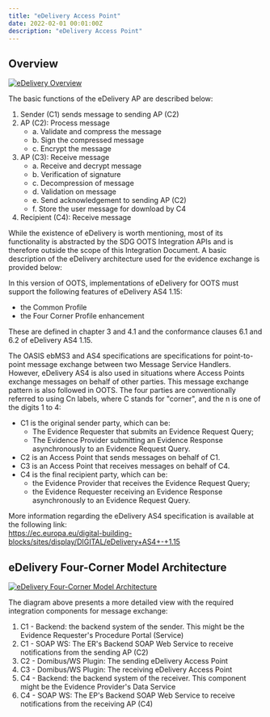 ```yaml
---
title: "eDelivery Access Point"
date: 2022-02-01 00:01:00Z
description: "eDelivery Access Point"
---
```


## Overview

[ ![eDelivery Overview](../../img/e-delivery-1.png) ](../../img/e-delivery-1.png)

The basic functions of the eDelivery AP are described below:

1. Sender (C1) sends message to sending AP (C2) 
2. AP (C2): Process message
    - a. Validate and compress the message
    - b. Sign the compressed message
    - c. Encrypt the message
3. AP (C3): Receive message
    - a. Receive and decrypt message
    - b. Verification of signature
    - c. Decompression of message
    - d. Validation on message
    - e. Send acknowledgement to sending AP (C2)
    - f. Store the user message for download by C4
4. Recipient (C4): Receive message

While the existence of eDelivery is worth mentioning, most of its functionality is abstracted by the SDG OOTS Integration APIs and is therefore outside the scope of this Integration Document.  A basic description of the eDelivery architecture used for the evidence exchange is provided below:

In this version of OOTS, implementations of eDelivery for OOTS must support the following features of eDelivery AS4 1.15:

- the Common Profile 
- the Four Corner Profile enhancement  

These are defined in chapter 3 and 4.1 and the conformance clauses 6.1 and 6.2 of eDelivery AS4 1.15. 

The OASIS ebMS3 and AS4 specifications are specifications for point-to-point message exchange between two Message Service Handlers. However, eDelivery AS4 is also used in situations where Access Points exchange messages on behalf of other parties. This message exchange pattern is also followed in OOTS. The four parties are conventionally referred to using Cn labels, where C stands for "corner", and the n is one of the digits 1 to 4:

- C1 is the original sender party, which can be:
    - The Evidence Requester that submits an Evidence Request Query;
    - The Evidence Provider submitting an Evidence Response asynchronously to an Evidence Request Query.
- C2 is an Access Point that sends messages on behalf of C1.
- C3 is an Access Point that receives messages on behalf of C4.
- C4 is the final recipient party, which can be:
    - the Evidence Provider that receives the Evidence Request Query;
    - the Evidence Requester receiving an Evidence Response asynchronously to an Evidence Request Query.

More information regarding the eDelivery AS4 specification is available at the following link:  
https://ec.europa.eu/digital-building-blocks/sites/display/DIGITAL/eDelivery+AS4+-+1.15

## eDelivery Four-Corner Model Architecture
[ ![eDelivery Four-Corner Model Architecture](../../img/e-delivery-2.png) ](../../img/e-delivery-2.png)

The diagram above presents a more detailed view with the required integration components for message exchange:

1. C1 - Backend: the backend system of the sender. This might be the Evidence Requester's Procedure Portal (Service)
2. C1 - SOAP WS: The ER's Backend SOAP Web Service to receive notifications from the sending AP (C2)
3. C2 - Domibus/WS Plugin: The sending eDelivery Access Point 
4. C3 - Domibus/WS Plugin: The receiving eDelivery Access Point
5. C4 - Backend: the backend system of the receiver. This component might be the Evidence Provider's Data Service
6. C4 - SOAP WS: The EP's Backend SOAP Web Service to receive notifications from the receiving AP (C4)

